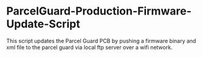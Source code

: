 # ParcelGuard-Production-Firmware-Update-Script
This script updates the Parcel Guard PCB by pushing a firmware binary and xml file to the parcel guard via local ftp server over a wifi network.
